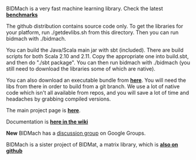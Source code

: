 

BIDMach is a very fast machine learning library. Check the latest <b><a href="https://github.com/BIDData/BIDMach/wiki/Benchmarks">benchmarks</a></b>

The github distribution contains source code only. To get the libraries for your platform, run ./getdevlibs.sh from this directory. Then you can run bidmach with ./bidmach. 

You can build the Java/Scala main jar with sbt (included). There are build scripts for both Scala 2.10 and 2.11. Copy the appropriate one into build.sbt, and then do "./sbt package". You can then run bidmach with ./bidmach (you still need to download the libraries some of which are native).

You can also download an executable bundle from <b><a href="http://bid2.berkeley.edu/bid-data-project/download/">here</a></b>. You will need the libs from there in order to build from a git branch. We use a lot of native code which isn't all available from repos, and you will save a lot of time and headaches by grabbing compiled versions.

The main project page is <b><a href="http://bid2.berkeley.edu/bid-data-project/">here</a></b>.

Documentation is <b><a href="https://github.com/BIDData/BIDMach/wiki">here in the wiki</a></b>

<b>New</b> BIDMach has a <a href="https://groups.google.com/forum/#!forum/bidmach-users-group">discussion group</a> on Google Groups.

BIDMach is a sister project of BIDMat, a matrix library, which is 
<b><a href="https://github.com/BIDData/BIDMat">also on github</a></b>

